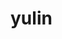 # yulin
<!doctype html>
<html lang="en">
<head>
	<meta charset="UTF-8">
	<title>s</title>
	<script type="text/javascript">
    var str = "";
    str += "<table width=600px  border=1 rules = all  align = center>";
    for (var x= 1;x<=9;x++){

    str += "<tr>";
       for(var y=1;y<=x;y++){


    str += "<td>"+y+"&times;"+x+"="+x*y+"</td>";
    
      }
    str += "</tr>";
    //str +="<br />";
    }
    str += "</table>";
    document.write(str);
    
	</script>
</head>
<body>
	
</body>
</html>
